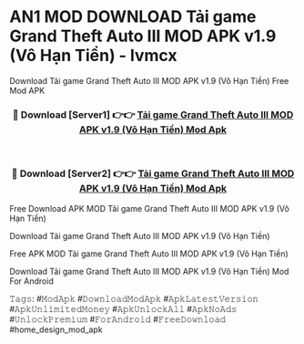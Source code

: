 # AN1 MOD DOWNLOAD Tải game Grand Theft Auto III MOD APK v1.9 (Vô Hạn Tiền) - lvmcx
Download Tải game Grand Theft Auto III MOD APK v1.9 (Vô Hạn Tiền) Free Mod APK

<div align="center">
<h3>🔴 Download [Server1] 👉👉 <a href="https://apk-comot.site?title=Tải_game_Grand_Theft_Auto_III_MOD_APK_v1.9_(Vô_Hạn_Tiền)">Tải game Grand Theft Auto III MOD APK v1.9 (Vô Hạn Tiền) Mod Apk</a></h3><br>

<h3>🔴 Download [Server2] 👉👉 <a href="https://apk-comot.site?title=Tải_game_Grand_Theft_Auto_III_MOD_APK_v1.9_(Vô_Hạn_Tiền)">Tải game Grand Theft Auto III MOD APK v1.9 (Vô Hạn Tiền) Mod Apk</a></h3>
</div>


Free Download APK MOD Tải game Grand Theft Auto III MOD APK v1.9 (Vô Hạn Tiền)

Download Tải game Grand Theft Auto III MOD APK v1.9 (Vô Hạn Tiền) 

Free APK MOD Tải game Grand Theft Auto III MOD APK v1.9 (Vô Hạn Tiền) 

Download Tải game Grand Theft Auto III MOD APK v1.9 (Vô Hạn Tiền) Mod For Android

𝚃𝚊𝚐𝚜: #𝙼𝚘𝚍𝙰𝚙𝚔 #𝙳𝚘𝚠𝚗𝚕𝚘𝚊𝚍𝙼𝚘𝚍𝙰𝚙𝚔 #𝙰𝚙𝚔𝙻𝚊𝚝𝚎𝚜𝚝𝚅𝚎𝚛𝚜𝚒𝚘𝚗 #𝙰𝚙𝚔𝚄𝚗𝚕𝚒𝚖𝚒𝚝𝚎𝚍𝙼𝚘𝚗𝚎𝚢 #𝙰𝚙𝚔𝚄𝚗𝚕𝚘𝚌𝚔𝙰𝚕𝚕 #𝙰𝚙𝚔𝙽𝚘𝙰𝚍𝚜 #𝚄𝚗𝚕𝚘𝚌𝚔𝙿𝚛𝚎𝚖𝚒𝚞𝚖 #𝙵𝚘𝚛𝙰𝚗𝚍𝚛𝚘𝚒𝚍 #𝙵𝚛𝚎𝚎𝙳𝚘𝚠𝚗𝚕𝚘𝚊𝚍 #home_design_mod_apk